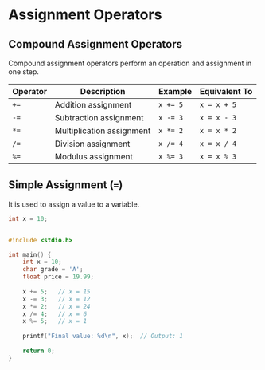 # Assignment Operators


## Compound Assignment Operators

Compound assignment operators perform an operation and assignment in one step.

| Operator | Description | Example | Equivalent To |
|----------|-------------|---------|---------------|
| `+=` | Addition assignment | `x += 5` | `x = x + 5` |
| `-=` | Subtraction assignment | `x -= 3` | `x = x - 3` |
| `*=` | Multiplication assignment | `x *= 2` | `x = x * 2` |
| `/=` | Division assignment | `x /= 4` | `x = x / 4` |
| `%=` | Modulus assignment | `x %= 3` | `x = x % 3` |


## Simple Assignment (`=`)

It is used to assign a value to a variable. 

```c
int x = 10;


#include <stdio.h>

int main() {
    int x = 10;
    char grade = 'A';
    float price = 19.99;
    
    x += 5;   // x = 15
    x -= 3;   // x = 12
    x *= 2;   // x = 24
    x /= 4;   // x = 6
    x %= 5;   // x = 1
    
    printf("Final value: %d\n", x);  // Output: 1
    
    return 0;
}